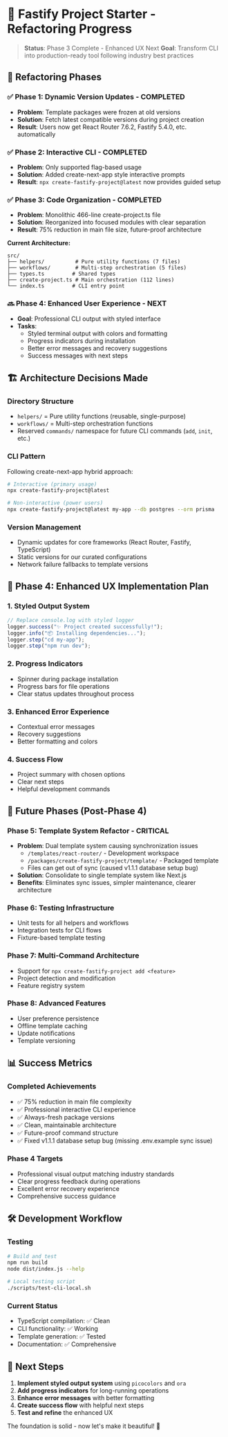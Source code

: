# 🔄 Fastify Project Starter - Refactoring Progress

> **Status**: Phase 3 Complete - Enhanced UX Next
> **Goal**: Transform CLI into production-ready tool following industry best practices

## 🎯 **Refactoring Phases**

### ✅ **Phase 1: Dynamic Version Updates** - COMPLETED

- **Problem**: Template packages were frozen at old versions
- **Solution**: Fetch latest compatible versions during project creation
- **Result**: Users now get React Router 7.6.2, Fastify 5.4.0, etc. automatically

### ✅ **Phase 2: Interactive CLI** - COMPLETED

- **Problem**: Only supported flag-based usage
- **Solution**: Added create-next-app style interactive prompts
- **Result**: `npx create-fastify-project@latest` now provides guided setup

### ✅ **Phase 3: Code Organization** - COMPLETED

- **Problem**: Monolithic 466-line create-project.ts file
- **Solution**: Reorganized into focused modules with clear separation
- **Result**: 75% reduction in main file size, future-proof architecture

**Current Architecture:**

```
src/
├── helpers/          # Pure utility functions (7 files)
├── workflows/        # Multi-step orchestration (5 files)
├── types.ts         # Shared types
├── create-project.ts # Main orchestration (112 lines)
└── index.ts         # CLI entry point
```

### 🔜 **Phase 4: Enhanced User Experience** - NEXT

- **Goal**: Professional CLI output with styled interface
- **Tasks**:
  - Styled terminal output with colors and formatting
  - Progress indicators during installation
  - Better error messages and recovery suggestions
  - Success messages with next steps

## 🏗️ **Architecture Decisions Made**

### **Directory Structure**

- `helpers/` = Pure utility functions (reusable, single-purpose)
- `workflows/` = Multi-step orchestration functions
- Reserved `commands/` namespace for future CLI commands (`add`, `init`, etc.)

### **CLI Pattern**

Following create-next-app hybrid approach:

```bash
# Interactive (primary usage)
npx create-fastify-project@latest

# Non-interactive (power users)
npx create-fastify-project@latest my-app --db postgres --orm prisma
```

### **Version Management**

- Dynamic updates for core frameworks (React Router, Fastify, TypeScript)
- Static versions for our curated configurations
- Network failure fallbacks to template versions

## 🚀 **Phase 4: Enhanced UX Implementation Plan**

### **1. Styled Output System**

```typescript
// Replace console.log with styled logger
logger.success("✨ Project created successfully!");
logger.info("📦 Installing dependencies...");
logger.step("cd my-app");
logger.step("npm run dev");
```

### **2. Progress Indicators**

- Spinner during package installation
- Progress bars for file operations
- Clear status updates throughout process

### **3. Enhanced Error Experience**

- Contextual error messages
- Recovery suggestions
- Better formatting and colors

### **4. Success Flow**

- Project summary with chosen options
- Clear next steps
- Helpful development commands

## 🔮 **Future Phases (Post-Phase 4)**

### **Phase 5: Template System Refactor** - CRITICAL

- **Problem**: Dual template system causing synchronization issues
  - `/templates/react-router/` - Development workspace
  - `/packages/create-fastify-project/template/` - Packaged template
  - Files can get out of sync (caused v1.1.1 database setup bug)
- **Solution**: Consolidate to single template system like Next.js
- **Benefits**: Eliminates sync issues, simpler maintenance, clearer architecture

### **Phase 6: Testing Infrastructure**

- Unit tests for all helpers and workflows
- Integration tests for CLI flows
- Fixture-based template testing

### **Phase 7: Multi-Command Architecture**

- Support for `npx create-fastify-project add <feature>`
- Project detection and modification
- Feature registry system

### **Phase 8: Advanced Features**

- User preference persistence
- Offline template caching
- Update notifications
- Template versioning

## 📊 **Success Metrics**

### **Completed Achievements**

- ✅ 75% reduction in main file complexity
- ✅ Professional interactive CLI experience
- ✅ Always-fresh package versions
- ✅ Clean, maintainable architecture
- ✅ Future-proof command structure
- ✅ Fixed v1.1.1 database setup bug (missing .env.example sync issue)

### **Phase 4 Targets**

- Professional visual output matching industry standards
- Clear progress feedback during operations
- Excellent error recovery experience
- Comprehensive success guidance

## 🛠️ **Development Workflow**

### **Testing**

```bash
# Build and test
npm run build
node dist/index.js --help

# Local testing script
./scripts/test-cli-local.sh
```

### **Current Status**

- TypeScript compilation: ✅ Clean
- CLI functionality: ✅ Working
- Template generation: ✅ Tested
- Documentation: ✅ Comprehensive

## 🎯 **Next Steps**

1. **Implement styled output system** using `picocolors` and `ora`
2. **Add progress indicators** for long-running operations
3. **Enhance error messages** with better formatting
4. **Create success flow** with helpful next steps
5. **Test and refine** the enhanced UX

The foundation is solid - now let's make it beautiful! 🚀
